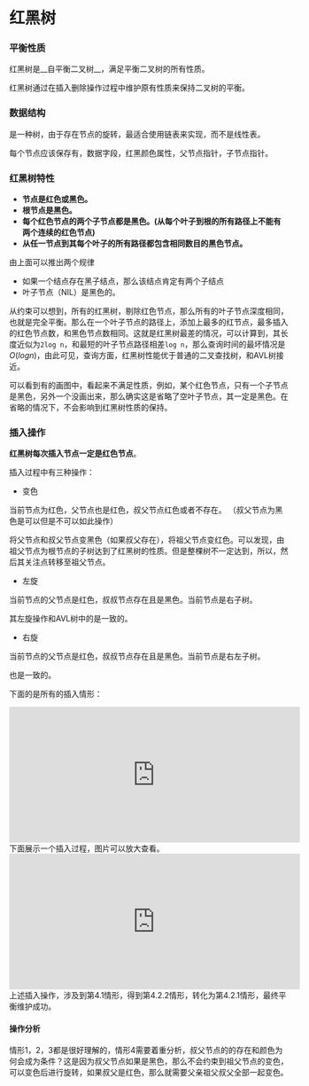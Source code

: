 # 红黑树

### 平衡性质

红黑树是__自平衡二叉树__，满足平衡二叉树的所有性质。

红黑树通过在插入删除操作过程中维护原有性质来保持二叉树的平衡。

### 数据结构

是一种树，由于存在节点的旋转，最适合使用链表来实现，而不是线性表。

每个节点应该保存有，数据字段，红黑颜色属性，父节点指针，子节点指针。

### 红黑树特性

- __节点是红色或黑色。__
- __根节点是黑色。__
- __每个红色节点的两个子节点都是黑色。(从每个叶子到根的所有路径上不能有两个连续的红色节点)__
- __从任一节点到其每个叶子的所有路径都包含相同数目的黑色节点。__

由上面可以推出两个规律

- 如果一个结点存在黑子结点，那么该结点肯定有两个子结点
- 叶子节点（NIL）是黑色的。

从约束可以想到，所有的红黑树，剔除红色节点，那么所有的叶子节点深度相同，也就是完全平衡。那么在一个叶子节点的路径上，添加上最多的红节点，最多插入的红色节点数，和黑色节点数相同。这就是红黑树最差的情况，可以计算到，其长度近似为`2log n`，和最短的叶子节点路径相差`log n`，那么查询时间的最坏情况是$O(log n)$，由此可见，查询方面，红黑树性能优于普通的二叉查找树，和AVL树接近。

可以看到有的画图中，看起来不满足性质，例如，某个红色节点，只有一个子节点是黑色，另外一个没画出来，那么确实这是省略了空叶子节点，其一定是黑色。在省略的情况下，不会影响到红黑树性质的保持。

### 插入操作

__红黑树每次插入节点一定是红色节点__。

插入过程中有三种操作：

- 变色

当前节点为红色，父节点也是红色，叔父节点红色或者不存在。 （叔父节点为黑色是可以但是不可以如此操作）

将父节点和叔父节点变黑色（如果叔父存在），将祖父节点变红色。可以发现，由祖父节点为根节点的子树达到了红黑树的性质。但是整棵树不一定达到，所以，然后其关注点转移至祖父节点。

- 左旋

当前节点的父节点是红色，叔叔节点存在且是黑色。当前节点是右子树。

其左旋操作和AVL树中的是一致的。

- 右旋

当前节点的父节点是红色，叔叔节点存在且是黑色。当前节点是右左子树。

也是一致的。

下面的是所有的插入情形：

<iframe id="embed_dom" name="embed_dom" frameborder="0" style="display:block;width:525px; height:245px;" src="https://www.processon.com/embed/5e55eb53e4b0cb56daa92dda"></iframe>
下面展示一个插入过程，图片可以放大查看。

<iframe id="embed_dom" name="embed_dom" frameborder="0" style="display:block;width:525px; height:245px;" src="https://www.processon.com/embed/5e55d14ee4b069f82a120c87"></iframe>
上述插入操作，涉及到第4.1情形，得到第4.2.2情形，转化为第4.2.1情形，最终平衡维护成功。

#### 操作分析

情形1，2，3都是很好理解的，情形4需要着重分析，叔父节点的的存在和颜色为何会成为条件？这是因为叔父节点如果是黑色，那么不会约束到祖父节点的变色，可以变色后进行旋转，如果叔父是红色，那么就需要父亲祖父叔父全部一起变色。